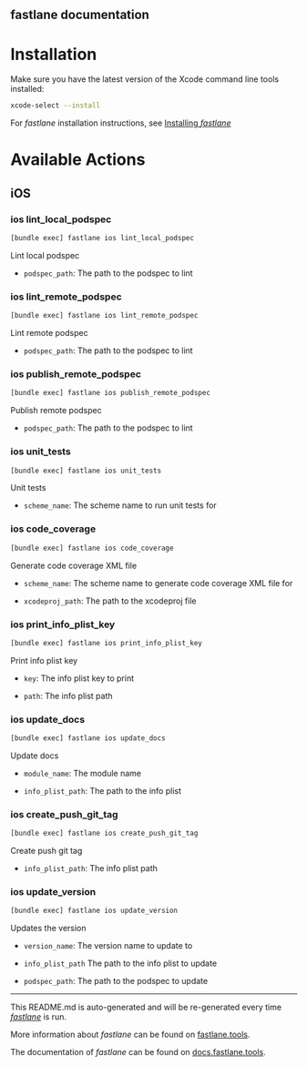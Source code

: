fastlane documentation
----

# Installation

Make sure you have the latest version of the Xcode command line tools installed:

```sh
xcode-select --install
```

For _fastlane_ installation instructions, see [Installing _fastlane_](https://docs.fastlane.tools/#installing-fastlane)

# Available Actions

## iOS

### ios lint_local_podspec

```sh
[bundle exec] fastlane ios lint_local_podspec
```

Lint local podspec

- `podspec_path`: The path to the podspec to lint

### ios lint_remote_podspec

```sh
[bundle exec] fastlane ios lint_remote_podspec
```

Lint remote podspec

- `podspec_path`: The path to the podspec to lint

### ios publish_remote_podspec

```sh
[bundle exec] fastlane ios publish_remote_podspec
```

Publish remote podspec

- `podspec_path`: The path to the podspec to lint

### ios unit_tests

```sh
[bundle exec] fastlane ios unit_tests
```

Unit tests

- `scheme_name`: The scheme name to run unit tests for

### ios code_coverage

```sh
[bundle exec] fastlane ios code_coverage
```

Generate code coverage XML file

- `scheme_name`: The scheme name to generate code coverage XML file for

- `xcodeproj_path`: The path to the xcodeproj file

### ios print_info_plist_key

```sh
[bundle exec] fastlane ios print_info_plist_key
```

Print info plist key

- `key`: The info plist key to print

- `path`: The info plist path

### ios update_docs

```sh
[bundle exec] fastlane ios update_docs
```

Update docs

- `module_name`: The module name

- `info_plist_path`: The path to the info plist

### ios create_push_git_tag

```sh
[bundle exec] fastlane ios create_push_git_tag
```

Create push git tag

- `info_plist_path`: The info plist path

### ios update_version

```sh
[bundle exec] fastlane ios update_version
```

Updates the version

- `version_name`: The version name to update to

- `info_plist_path` The path to the info plist to update

- `podspec_path`: The path to the podspec to update

----

This README.md is auto-generated and will be re-generated every time [_fastlane_](https://fastlane.tools) is run.

More information about _fastlane_ can be found on [fastlane.tools](https://fastlane.tools).

The documentation of _fastlane_ can be found on [docs.fastlane.tools](https://docs.fastlane.tools).
